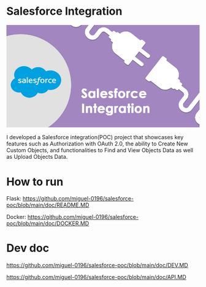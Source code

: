 # Salesforce Integration
![Salesforce](img/readme.jpg)

I developed a Salesforce integration(POC) project that showcases key features such as Authorization with OAuth 2.0, the ability to Create New Custom Objects, and functionalities to Find and View Objects Data as well as Upload Objects Data.


# How to run
Flask: https://github.com/miguel-0196/salesforce-poc/blob/main/doc/README.MD

Docker: https://github.com/miguel-0196/salesforce-poc/blob/main/doc/DOCKER.MD


# Dev doc
https://github.com/miguel-0196/salesforce-poc/blob/main/doc/DEV.MD

https://github.com/miguel-0196/salesforce-poc/blob/main/doc/API.MD
